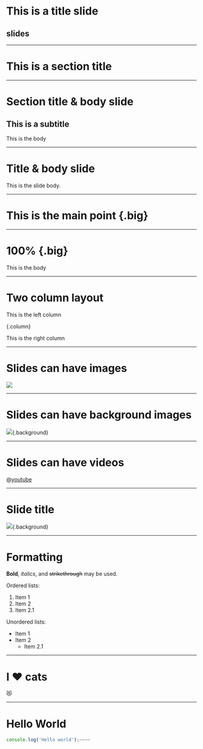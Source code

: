 # This is a title slide
## slides

---
# This is a section title

---
# Section title & body slide
## This is a subtitle
This is the body

---
# Title & body slide
This is the slide body.

---
# This is the main point {.big}

---
# 100% {.big}
This is the body

---
# Two column layout
This is the left column

{.column}

This is the right column

---
# Slides can have images
![](https://placekitten.com/900/900)

---
# Slides can have background images
![](https://placekitten.com/1600/900){.background}

---
# Slides can have videos
@[youtube](MG8KADiRbOU)

---
# Slide title
![](https://placekitten.com/1600/900){.background}
<!--
These are speaker notes.
-->

---
# Formatting
**Bold**, *italics*, and ~~strikethrough~~ may be used.

Ordered lists:
1. Item 1
1. Item 2
  1. Item 2.1

Unordered lists:
* Item 1
* Item 2
  * Item 2.1

---
# I :heart: cats
:heart_eyes_cat:

---
# Hello World
```javascript
console.log('Hello world');~~~~